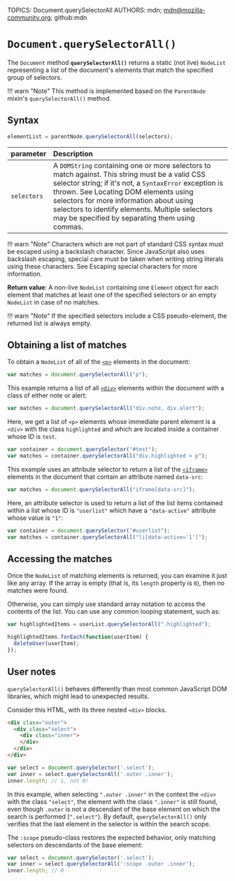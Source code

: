 TOPICS: Document.querySelectorAll
AUTHORS: mdn; mdn@mozilla-community.org; github:mdn

# `Document.querySelectorAll()`

The `Document` method **`querySelectorAll()`** returns a static (not live) `NodeList` representing a
list of the document's elements that match the specified group of selectors.

!!! warn "Note"
    This method is implemented based on the `ParentNode` mixin's `querySelectorAll()` method.

## Syntax

```javascript
elementList = parentNode.querySelectorAll(selectors);
```

| parameter | Description |
| :-- | :-- |
| `selectors` | A `DOMString` containing one or more selectors to match against. This string must be a valid CSS selector string; if it's not, a `SyntaxError` exception is thrown. See Locating DOM elements using selectors for more information about using selectors to identify elements. Multiple selectors may be specified by separating them using commas. |

!!! warn "Note"
    Characters which are not part of standard CSS syntax must be escaped using a backslash character.
    Since JavaScript also uses backslash escaping, special care must be taken when writing string
    literals using these characters. See Escaping special characters for more information.

**Return value**: A non-live `NodeList` containing one `Element` object for each element that matches
at least one of the specified selectors or an empty `NodeList` in case of no matches.

!!! warn "Note"
    If the specified selectors include a CSS pseudo-element, the returned list is always empty.

## Obtaining a list of matches

To obtain a `NodeList` of all of the [`<p>`](/en/webfrontend/<p>) elements in the document:

```javascript
var matches = document.querySelectorAll("p");
```

This example returns a list of all [`<div>`](/en/webfrontend/<div>) elements within the document
with a class of either note or alert:

```javascript
var matches = document.querySelectorAll("div.note, div.alert");
```

Here, we get a list of `<p>` elements whose immediate parent element is a `<div>` with the class
`highlighted` and which are located inside a container whose ID is `test`.

```javascript
var container = document.querySelector("#test");
var matches = container.querySelectorAll("div.highlighted > p");
```

This example uses an attribute selector to return a list of the [`<iframe>`](/en/webfrontend/<iframe>)
elements in the document that contain an attribute named `data-src`:

```javascript
var matches = document.querySelectorAll("iframe[data-src]");
```

Here, an attribute selector is used to return a list of the list items contained within a list whose
ID is `"userlist"` which have a `"data-active"` attribute whose value is `"1"`:

```javascript
var container = document.querySelector("#userlist");
var matches = container.querySelectorAll("li[data-active='1']");
```

## Accessing the matches

Once the `NodeList` of matching elements is returned, you can examine it just like any array. If
the array is empty (that is, its `length` property is `0`), then no matches were found.

Otherwise, you can simply use standard array notation to access the contents of the list. You can
use any common looping statement, such as:

```javascript
var highlightedItems = userList.querySelectorAll(".highlighted");

highlightedItems.forEach(function(userItem) {
  deleteUser(userItem);
});
```

## User notes

`querySelectorAll()` behaves differently than most common JavaScript DOM libraries, which might lead
to unexpected results.

Consider this HTML, with its three nested `<div>` blocks.

```html
<div class="outer">
  <div class="select">
    <div class="inner">
    </div>
  </div>
</div>
```

```javascript
var select = document.querySelector('.select');
var inner = select.querySelectorAll('.outer .inner');
inner.length; // 1, not 0!
```

In this example, when selecting `".outer .inner"` in the context the `<div>` with the class `"select"`,
the element with the class `".inner"` is still found, even though `.outer` is not a descendant of
the base element on which the search is performed (`".select"`). By default, `querySelectorAll()`
only verifies that the last element in the selector is within the search scope.

The `:scope` pseudo-class restores the expected behavior, only matching selectors on descendants of
the base element:

```javascript
var select = document.querySelector('.select');
var inner = select.querySelectorAll(':scope .outer .inner');
inner.length; // 0
```
